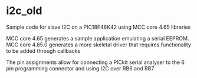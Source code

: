 # i2c_old
Sample code for slave I2C on a PIC18F46K42 using MCC core 4.65 libraries

MCC core 4.65 generates a sample application emulating a serial EEPROM.
MCC core 4.85.0 generates a more skeletal driver that requires functionality to be added through callbacks

The pin assignments allow for connecting a PICkit serial analyser to the 6 pin programming connector and using I2C over RB6 and RB7
